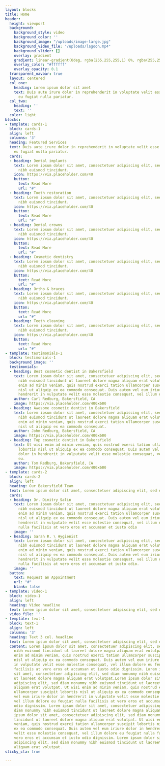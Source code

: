 ```yaml
---
layout: blocks
title: Home
header:
  height: viewport
  background:
    background_style: video
    background_color: ''
    background_image: "/uploads/image-large.jpg"
    background_video_file: "/uploads/lagoon.mp4"
    background_slider: []
    overlay: gradient
    gradient: linear-gradient(0deg, rgba(255,255,255,1) 0%, rgba(255,255,255,0) 50%);
    overlay_color: "#ffffff"
    overlay_opacity: 0.1
  transparent_navbar: true
  layout: centered
  col_one:
    heading: Lorem ipsum dolor sit amet
    text: Duis aute irure dolor in reprehenderit in voluptate velit esse cillum dolore
      eu fugiat nulla pariatur.
  col_two:
    heading: ''
    text: ''
  color: light
blocks:
- template: cards-1
  block: cards-1
  align: left
  columns: '3'
  heading: Featured Services
  text: Duis aute irure dolor in reprehenderit in voluptate velit esse cillum dolore
    eu fugiat nulla pariatur.
  cards:
  - heading: Dental implants
    text: Lorem ipsum dolor sit amet, consectetuer adipiscing elit, sed diam nonummy
      nibh euismod tincidunt.
    icon: https://via.placeholder.com/40
    button:
      text: Read More
      url: "#"
  - heading: Tooth restoration
    text: Lorem ipsum dolor sit amet, consectetuer adipiscing elit, sed diam nonummy
      nibh euismod tincidunt.
    icon: https://via.placeholder.com/40
    button:
      text: Read More
      url: "#"
  - heading: Dental crowns
    text: Lorem ipsum dolor sit amet, consectetuer adipiscing elit, sed diam nonummy
      nibh euismod tincidunt.
    icon: https://via.placeholder.com/40
    button:
      text: Read More
      url: "#"
  - heading: Cosmetic dentistry
    text: Lorem ipsum dolor sit amet, consectetuer adipiscing elit, sed diam nonummy
      nibh euismod tincidunt.
    icon: https://via.placeholder.com/40
    button:
      text: Read More
      url: "#"
  - heading: Ortho & braces
    text: Lorem ipsum dolor sit amet, consectetuer adipiscing elit, sed diam nonummy
      nibh euismod tincidunt.
    icon: https://via.placeholder.com/40
    button:
      text: Read More
      url: "#"
  - heading: Teeth cleaning
    text: Lorem ipsum dolor sit amet, consectetuer adipiscing elit, sed diam nonummy
      nibh euismod tincidunt.
    icon: https://via.placeholder.com/40
    button:
      text: Read More
      url: "#"
- template: testimonials-1
  block: testimonials-1
  background_image: ''
  testimonials:
  - heading: Best cosmetic dentist in Bakersfield
    text: Lorem ipsum dolor sit amet, consectetuer adipiscing elit, sed diam nonummy
      nibh euismod tincidunt ut laoreet dolore magna aliquam erat volutpat. Ut wisi
      enim ad minim veniam, quis nostrud exerci tation ullamcorper suscipit lobortis
      nisl ut aliquip ex ea commodo consequat. Duis autem vel eum iriure dolor in
      hendrerit in vulputate velit esse molestie consequat, vel illum dolore eu.
    author: Carl Redburg, Bakersfield, CA
    image: https://via.placeholder.com/400x600
  - heading: Awesome cosmetic dentist in Bakersfield
    text: Lorem ipsum dolor sit amet, consectetuer adipiscing elit, sed diam nonummy
      nibh euismod tincidunt ut laoreet dolore magna aliquam erat volutpat. Ut wisi
      enim ad minim veniam, quis nostrud exerci tation ullamcorper suscipit lobortis
      nisl ut aliquip ex ea commodo consequat.
    author: Johm Redburg, Bakersfield, CA
    image: https://via.placeholder.com/400x600
  - heading: Top cosmetic dentist in Bakersfield
    text: Ut wisi enim ad minim veniam, quis nostrud exerci tation ullamcorper suscipit
      lobortis nisl ut aliquip ex ea commodo consequat. Duis autem vel eum iriure
      dolor in hendrerit in vulputate velit esse molestie consequat, vel illum dolore
      eu.
    author: Tom Redburg, Bakersfield, CA
    image: https://via.placeholder.com/400x600
- template: cards-2
  block: cards-2
  align: left
  heading: Our Bakersfield Team
  text: Lorem ipsum dolor sit amet, consectetuer adipiscing elit, sed diam
  cards:
  - heading: Dr. Dimitry Salin
    text: Lorem ipsum dolor sit amet, consectetuer adipiscing elit, sed diam nonummy
      nibh euismod tincidunt ut laoreet dolore magna aliquam erat volutpat. Ut wisi
      enim ad minim veniam, quis nostrud exerci tation ullamcorper suscipit lobortis
      nisl ut aliquip ex ea commodo consequat. Duis autem vel eum iriure dolor in
      hendrerit in vulputate velit esse molestie consequat, vel illum dolore eu feugiat
      nulla facilisis at vero eros et accumsan et iusto odio
    image: ''
  - heading: Sarah R. \ Hygienist
    text: Lorem ipsum dolor sit amet, consectetuer adipiscing elit, sed diam nonummy
      nibh euismod tincidunt ut laoreet dolore magna aliquam erat volutpat. Ut wisi
      enim ad minim veniam, quis nostrud exerci tation ullamcorper suscipit lobortis
      nisl ut aliquip ex ea commodo consequat. Duis autem vel eum iriure dolor in
      hendrerit in vulputate velit esse molestie consequat, vel illum dolore eu feugiat
      nulla facilisis at vero eros et accumsan et iusto odio.
    image: ''
  button:
    text: Request an Appointment
    url: "#"
    blank: false
- template: video-1
  block: video-1
  align: left
  heading: Video headline
  text: Lorem ipsum dolor sit amet, consectetuer adipiscing elit, sed diam
  video_file: ''
- template: text-1
  block: text-1
  align: left
  columns: '3'
  heading: Text 3 col. headline
  text: Lorem ipsum dolor sit amet, consectetuer adipiscing elit, sed diam
  content: Lorem ipsum dolor sit amet, consectetuer adipiscing elit, sed diam nonummy
    nibh euismod tincidunt ut laoreet dolore magna aliquam erat volutpat. Ut wisi
    enim ad minim veniam, quis nostrud exerci tation ullamcorper suscipit lobortis
    nisl ut aliquip ex ea commodo consequat. Duis autem vel eum iriure dolor in hendrerit
    in vulputate velit esse molestie consequat, vel illum dolore eu feugiat nulla
    facilisis at vero eros et accumsan et iusto odio dignissim. Lorem ipsum dolor
    sit amet, consectetuer adipiscing elit, sed diam nonummy nibh euismod tincidunt
    ut laoreet dolore magna aliquam erat volutpat.Lorem ipsum dolor sit amet, consectetuer
    adipiscing elit, sed diam nonummy nibh euismod tincidunt ut laoreet dolore magna
    aliquam erat volutpat. Ut wisi enim ad minim veniam, quis nostrud exerci tation
    ullamcorper suscipit lobortis nisl ut aliquip ex ea commodo consequat. Duis autem
    vel eum iriure dolor in hendrerit in vulputate velit esse molestie consequat,
    vel illum dolore eu feugiat nulla facilisis at vero eros et accumsan et iusto
    odio dignissim. Lorem ipsum dolor sit amet, consectetuer adipiscing elit, sed
    diam nonummy nibh euismod tincidunt ut laoreet dolore magna aliquam erat volutpat.Lorem
    ipsum dolor sit amet, consectetuer adipiscing elit, sed diam nonummy nibh euismod
    tincidunt ut laoreet dolore magna aliquam erat volutpat. Ut wisi enim ad minim
    veniam, quis nostrud exerci tation ullamcorper suscipit lobortis nisl ut aliquip
    ex ea commodo consequat. Duis autem vel eum iriure dolor in hendrerit in vulputate
    velit esse molestie consequat, vel illum dolore eu feugiat nulla facilisis at
    vero eros et accumsan et iusto odio dignissim. Lorem ipsum dolor sit amet, consectetuer
    adipiscing elit, sed diam nonummy nibh euismod tincidunt ut laoreet dolore magna
    aliquam erat volutpat.
sticky_cta: true

---
```

